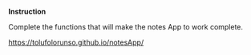 **Instruction**

Complete the functions that will make the notes App to work complete.

https://tolufolorunso.github.io/notesApp/
